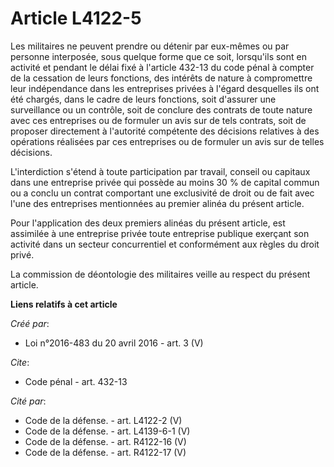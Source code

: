 # Article L4122-5

Les militaires ne peuvent prendre ou détenir par eux-mêmes ou par personne interposée, sous quelque forme que ce soit,
lorsqu'ils sont en activité et pendant le délai fixé à l'article 432-13 du code pénal à compter de la cessation de leurs
fonctions, des intérêts de nature à compromettre leur indépendance dans les entreprises privées à l'égard desquelles ils ont
été chargés, dans le cadre de leurs fonctions, soit d'assurer une surveillance ou un contrôle, soit de conclure des contrats
de toute nature avec ces entreprises ou de formuler un avis sur de tels contrats, soit de proposer directement à l'autorité
compétente des décisions relatives à des opérations réalisées par ces entreprises ou de formuler un avis sur de telles
décisions. 

L'interdiction s'étend à toute participation par travail, conseil ou capitaux dans une entreprise privée qui possède au moins
30 % de capital commun ou a conclu un contrat comportant une exclusivité de droit ou de fait avec l'une des entreprises
mentionnées au premier alinéa du présent article. 

Pour l'application des deux premiers alinéas du présent article, est assimilée à une entreprise privée toute entreprise
publique exerçant son activité dans un secteur concurrentiel et conformément aux règles du droit privé. 

La commission de déontologie des militaires veille au respect du présent article.

**Liens relatifs à cet article**

_Créé par_:

  - Loi n°2016-483 du 20 avril 2016 - art. 3 (V)

_Cite_:

  - Code pénal - art. 432-13

_Cité par_:

  - Code de la défense. - art. L4122-2 (V)
  - Code de la défense. - art. L4139-6-1 (V)
  - Code de la défense. - art. R4122-16 (V)
  - Code de la défense. - art. R4122-17 (V)
